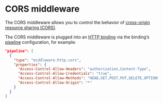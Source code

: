 # CORS middleware

The CORS middleware allows you to control the behavior of [cross-origin resource sharing (CORS)](https://en.wikipedia.org/wiki/Cross-origin_resource_sharing).

The CORS middleware is plugged into an [HTTP binding](../bindings/http-binding.md) via the binding’s [pipeline](../bindings/http-binding.md#pipeline) configuration, for example:

```json
"pipeline": [
  {
    "type": "middleware.http.cors",
    "properties": {
      "Access-Control-Allow-Headers": "authorization,Content-Type",
      "Access-Control-Allow-Credentials": "true",
      "Access-Control-Allow-Methods": "HEAD,GET,POST,PUT,DELETE,OPTIONS",
      "Access-Control-Allow-Origin": "*"
    }
  }
]
```
